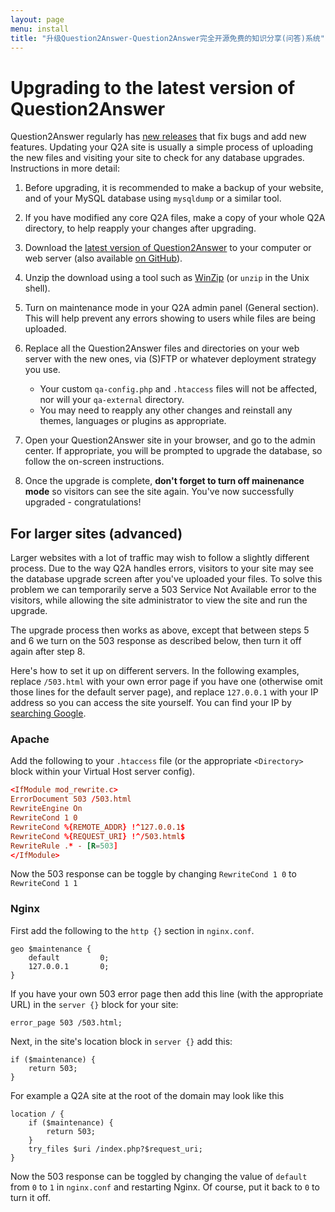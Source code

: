 ```yaml
---
layout: page
menu: install
title: "升级Question2Answer-Question2Answer完全开源免费的知识分享(问答)系统"
---
```


# Upgrading to the latest version of Question2Answer

Question2Answer regularly has [new releases](/install/versions/) that fix bugs and add new features. Updating your Q2A site is usually a simple process of uploading the new files and visiting your site to check for any database upgrades. Instructions in more detail:

1. Before upgrading, it is recommended to make a backup of your website, and of your MySQL database using `mysqldump` or a similar tool.

2. If you have modified any core Q2A files, make a copy of your whole Q2A directory, to help reapply your changes after upgrading.

3. Download the [latest version of Question2Answer](https://github.com/q2a/question2answer/releases) to your computer or web server (also available [on GitHub](https://github.com/q2a/question2answer)).

4. Unzip the download using a tool such as [WinZip](http://www.winzip.com/) (or `unzip` in the Unix shell).

5. Turn on maintenance mode in your Q2A admin panel (General section). This will help prevent any errors showing to users while files are being uploaded.

6. Replace all the Question2Answer files and directories on your web server with the new ones, via (S)FTP or whatever deployment strategy you use.
      - Your custom `qa-config.php` and `.htaccess` files will not be affected, nor will your `qa-external` directory.
      - You may need to reapply any other changes and reinstall any themes, languages or plugins as appropriate.

7. Open your Question2Answer site in your browser, and go to the admin center. If appropriate, you will be prompted to upgrade the database, so follow the on-screen instructions.

8. Once the upgrade is complete, **don't forget to turn off mainenance mode** so visitors can see the site again. You've now successfully upgraded - congratulations!


## For larger sites (advanced)

Larger websites with a lot of traffic may wish to follow a slightly different process. Due to the way Q2A handles errors, visitors to your site may see the database upgrade screen after you've uploaded your files. To solve this problem we can temporarily serve a 503 Service Not Available error to the visitors, while allowing the site administrator to view the site and run the upgrade.

The upgrade process then works as above, except that between steps 5 and 6 we turn on the 503 response as described below, then turn it off again after step 8.

Here's how to set it up on different servers. In the following examples, replace `/503.html` with your own error page if you have one (otherwise omit those lines for the default server page), and replace `127.0.0.1` with your IP address so you can access the site yourself. You can find your IP by [searching Google](https://www.google.com/search?q=what+is+my+ip).

### Apache

Add the following to your `.htaccess` file (or the appropriate `<Directory>` block within your Virtual Host server config).

```conf
<IfModule mod_rewrite.c>
ErrorDocument 503 /503.html
RewriteEngine On
RewriteCond 1 0
RewriteCond %{REMOTE_ADDR} !^127.0.0.1$
RewriteCond %{REQUEST_URI} !^/503.html$
RewriteRule .* - [R=503]
</IfModule>
```

Now the 503 response can be toggle by changing `RewriteCond 1 0` to `RewriteCond 1 1`

### Nginx

First add the following to the `http {}` section in `nginx.conf`.

```nginx
geo $maintenance {
    default         0;
    127.0.0.1       0;
}
```

If you have your own 503 error page then add this line (with the appropriate URL) in the `server {}` block for your site:

```nginx
error_page 503 /503.html;
```

Next, in the site's location block in `server {}` add this:

```nginx
if ($maintenance) {
    return 503;
}
```

For example a Q2A site at the root of the domain may look like this

```nginx
location / {
    if ($maintenance) {
        return 503;
    }
    try_files $uri /index.php?$request_uri;
}
```

Now the 503 response can be toggled by changing the value of `default` from `0` to `1` in `nginx.conf` and restarting Nginx. Of course, put it back to `0` to turn it off.
